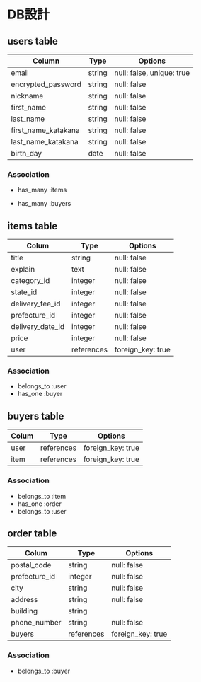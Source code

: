 # DB設計


## users table

| Column                 | Type                | Options                  |
|------------------------|---------------------|--------------------------|
| email                  | string              | null: false, unique: true|
| encrypted_password     | string              | null: false              |
| nickname               | string              | null: false              |
| first_name             | string              | null: false              |
| last_name              | string              | null: false              |
| first_name_katakana    | string              | null: false              |
| last_name_katakana     | string              | null: false              |
| birth_day              | date                | null: false              |


### Association

- has_many :items
<!-- - has_many :comments -->
- has_many :buyers



## items table

| Colum              | Type                | Options                 |
| ------------------ | ------------------- | ----------------------- |
| title              | string              | null: false             |
| explain            | text                | null: false             |
| category_id        | integer             | null: false             |
| state_id           | integer             | null: false             |
| delivery_fee_id    | integer             | null: false             |
| prefecture_id      | integer             | null: false             |
| delivery_date_id   | integer             | null: false             |
| price              | integer             | null: false             |
| user               | references          | foreign_key: true       |


### Association 

<!-- - has_many    :comments -->
- belongs_to  :user
- has_one     :buyer



<!-- ## comments table

| Colum              | Type                | Options                 |
| ------------------ | ------------------- | ----------------------- |
| text               | text                | null: false             |
| user               | references          | foreign_key: true       |
| item               | references          | foreign_key: true       |
 -->

<!-- ### Association

- belongs_to :user
- belongs_to :items -->



## buyers table 

| Colum              | Type                | Options                 |
| ------------------ | ------------------- | ----------------------- |
| user               | references          | foreign_key: true       |
| item               | references          | foreign_key: true       |


### Association

- belongs_to  :item
- has_one     :order
- belongs_to  :user




## order table

| Colum              | Type                | Options                 |
| ------------------ | ------------------- | ----------------------- |
| postal_code        | string              | null: false             |
| prefecture_id      | integer             | null: false             |
| city               | string              | null: false             |
| address            | string              | null: false             |
| building           | string              |                         |
| phone_number       | string              | null: false             |
| buyers             | references          | foreign_key: true       |


### Association

- belongs_to :buyer